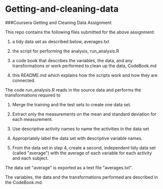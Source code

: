 # Getting-and-cleaning-data
###Coursera Getting and Cleaning Data Assignment

This repo contains the following files submitted for the above assignment:

1) a tidy data set as described below, averages.txt

2) the script for performing the analysis, run_analysis.R

3) a code book that describes the variables, the data, and any transformations or work performed to clean up the data, CodeBook.md

4) this README.md which explains how the scripts work and how they are connected.

The code run_analysis.R reads in the source data and performs the transformations required to

1. Merge the training and the test sets to create one data set.

2. Extract only the measurements on the mean and standard deviation for each measurement.

3. Use descriptive activity names to name the activities in the data set

4. Appropriately label the data set with descriptive variable names.

5. From the data set in step 4, create a second, independent tidy data set (called "average") with the average of each variable for each activity and each subject.

The data set "average" is exported as a text file "averages.txt".

The variables, the data and the transformations performed are described in the CodeBook.md.
